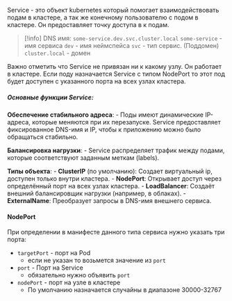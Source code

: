 Service - это объект kubernetes который помогает взаимодействовать подам в кластере, а так же конечному пользователю с подом в кластере. Он предоставляет точку доступа в к подам.

>[!info]
>DNS имя:
> `some-service.dev.svc.cluster.local`
> `some-service` - имя сервиса
> `dev` - имя неймспейса
> `svc` - тип сервис. (Поддомен)
> `cluster.local` - домен

Важно отметить что Service не привязан ни к какому узлу. Он работает в кластере. Если поду назначается Service с типом NodePort то этот под будет доступен с указанного порта на всех узлах кластера. 

##### Основные функции Service:

 **Обеспечение стабильного адреса**:
    - Поды имеют динамические IP-адреса, которые меняются при их перезапуске. Service предоставляет фиксированное DNS-имя и IP, чтобы к приложению можно было обращаться стабильно.
    
**Балансировка нагрузки**:
    - Service распределяет трафик между подами, которые соответствуют заданным меткам (labels).

**Типы объекта**:
    - **ClusterIP** (по умолчанию): Создает виртуальный ip, доступен только внутри кластера.
    - **NodePort**: Открывает доступ через определённый порт на всех узлах кластера.
    - **LoadBalancer**: Создаёт внешний балансировщик нагрузки (например, в облаках).
    - **ExternalName**: Преобразует запросы в DNS-имя внешнего сервиса.


#### NodePort
При определении в манифесте данного типа сервиса нужно указать три порта:
- `targetPort` - порт на Pod
	- если не указан то возьмется значение из `port`
- `port` - Порт на Service
	- обязательно нужно объявить `port`
- `nodePort` - порт на узле в кластере
	- По умолчанию назначается случайны в диапазоне 30000-32767 
